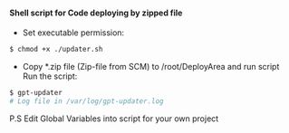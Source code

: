 #### Shell script for Code deploying by zipped file

- Set executable permission:
```bash
$ chmod +x ./updater.sh
```
- Copy *.zip file (Zip-file from SCM) to /root/DeployArea and run script
Run the script:
```bash
$ gpt-updater
# Log file in /var/log/gpt-updater.log
```
P.S Edit Global Variables into script for your own project